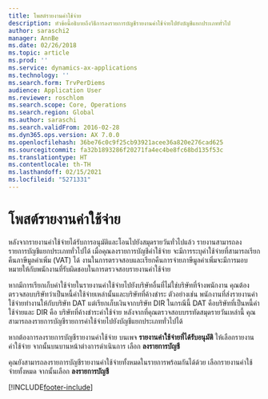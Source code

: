 ```yaml
---
title: โพสต์รายงานค่าใช้จ่าย
description: หัวข้อนี้อธิบายถึงวิธีการลงรายการบัญชีรายงานค่าใช้จ่ายไปยังบัญชีแยกประเภททั่วไป
author: saraschi2
manager: AnnBe
ms.date: 02/26/2018
ms.topic: article
ms.prod: ''
ms.service: dynamics-ax-applications
ms.technology: ''
ms.search.form: TrvPerDiems
audience: Application User
ms.reviewer: roschlom
ms.search.scope: Core, Operations
ms.search.region: Global
ms.author: saraschi
ms.search.validFrom: 2016-02-28
ms.dyn365.ops.version: AX 7.0.0
ms.openlocfilehash: 36be76c0c9f25cb93921acee36a820e276cad625
ms.sourcegitcommit: fa32b1893286f20271fa4ec4be8fc68bd135f53c
ms.translationtype: HT
ms.contentlocale: th-TH
ms.lasthandoff: 02/15/2021
ms.locfileid: "5271331"
---
```

# <a name="post-an-expense-report"></a>โพสต์รายงานค่าใช้จ่าย

หลังจากรายงานค่าใช้จ่ายได้รับการอนุมัติและโอนไปยังสมุดรายวันทั่วไปแล้ว รายงานสามารถลงรายการบัญชีแยกประเภททั่วไปได้ เมื่อคุณลงรายการบัญชีค่าใช้จ่าย จะมีการระบุค่าใช้จ่ายที่สามารถเรียกคืนภาษีมูลค่าเพิ่ม (VAT) ได้ งานในการตรวจสอบและเรียกคืนการจ่ายภาษีมูลค่าเพิ่มจะมีการมอบหมายให้กับพนักงานที่รับผิดชอบในการตรวจสอบรายงานค่าใช้จ่าย

หากมีการเรียกเก็บค่าใช้จ่ายในรายงานค่าใช้จ่ายไปยังบริษัทอื่นที่ไม่ใช่บริษัทที่จ้างพนักงาน คุณต้องตรวจสอบบริษัทว่าเป็นหนี้ค่าใช้จ่ายเหล่านั้นและบริษัทที่ค้างชำระ ตัวอย่างเช่น พนักงานที่ส่งรายงานค่าใช้จ่ายทำงานให้กับบริษัท DAT แต่เรียกเก็บเงินจากบริษัท DIR ในกรณีนี้ DAT คือบริษัทที่เป็นหนี้ค่าใช้จ่ายและ DIR คือ บริษัทที่ค้างชำระค่าใช้จ่าย หลังจากที่คุณตรวจสอบบรรทัดสมุดรายวันเหล่านี้ คุณสามารถลงรายการบัญชีรายการค่าใช้จ่ายไปยังบัญชีแยกประเภททั่วไปได้

หากต้องการลงรายการบัญชีรายงานค่าใช้จ่าย บนเพจ **รายงานค่าใช้จ่ายที่ได้รับอนุมัติ** ให้เลือกรายงานค่าใช้จ่าย จากนั้นบนบานหน้าต่างการดำเนินการ เลือก **ลงรายการบัญชี**

คุณยังสามารถลงรายการบัญชีรายงานค่าใช้จ่ายทั้งหมดในรายการพร้อมกันได้ด้วย เลือกรายงานค่าใช้จ่ายทั้งหมด จากนั้นเลือก **ลงรายการบัญชี**


[!INCLUDE[footer-include](../includes/footer-banner.md)]